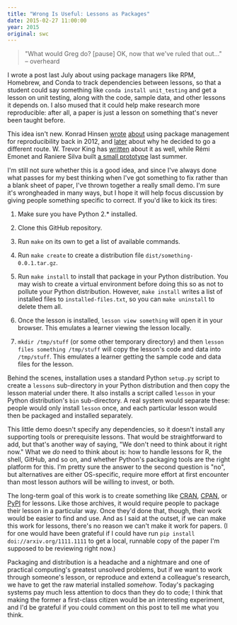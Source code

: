 ```yaml
---
title: "Wrong Is Useful: Lessons as Packages"
date: 2015-02-27 11:00:00
year: 2015
original: swc
---
```

<blockquote>
  "What would Greg do? [pause] OK, now that we've ruled that out…"
  <br>
  – overheard
</blockquote>
<p>
  I wrote a post last July
  about using package managers
  like RPM, Homebrew, and Conda to track dependencies between lessons,
  so that a student could say something like <code>conda install unit_testing</code>
  and get a lesson on unit testing,
  along with the code, sample data, and other lessons it depends on.
  I also mused that it could help make research more reproducible:
  after all,
  a paper is just a lesson on something that's never been taught before.
</p>
<p>
  This idea isn't new.
  Konrad Hinsen <a href="https://khinsen.wordpress.com/2012/04/10/unifying-version-control-and-dependency-management-for-reproducible-research/">wrote</a>
  <a href="https://khinsen.wordpress.com/2012/05/14/the-nix-package-manager-in-computational-science/">about</a>
  using package management for reproducibility back in 2012,
  and <a href="https://khinsen.wordpress.com/2013/08/14/platforms-for-reproducible-research/">later</a>
  about why he decided to go a different route.
  W. Trevor King has <a href="http://blog.tremily.us/posts/Package_management/">written</a> about it as well,
  while Rémi Emonet and Raniere Silva built
  <a href="https://github.com/twitwi/lesson-manager">a small prototype</a> last summer.
</p>
<p>
  I'm still not sure whether this is a good idea,
  and since I've always done what passes for my best thinking when I've got something to fix
  rather than a blank sheet of paper,
  I've thrown together a really small demo.
  I'm sure it's wrongheaded in many ways,
  but I hope it will help focus discussion by giving people something specific to correct.
  If you'd like to kick its tires:
</p>
<ol>
  <li>
    <p>
      Make sure you have Python 2.* installed.
    </p>
  </li>
  <li>
    <p>
      Clone this GitHub repository.
    </p>
  </li>
  <li>
    <p>
      Run <code>make</code> on its own to get a list of available commands.
    </p>
  </li>
  <li>
    <p>
      Run <code>make create</code> to create a distribution file <code>dist/something-0.0.1.tar.gz</code>.
    </p>
  </li>
  <li>
    <p>
      Run <code>make install</code> to install that package in your Python distribution.
      You may wish to create a virtual environment before doing this
      so as not to pollute your Python distribution.
      However,
      <code>make install</code> writes a list of installed files to <code>installed-files.txt</code>,
      so you can <code>make uninstall</code> to delete them all.
    </p>
  </li>
  <li>
    <p>
      Once the lesson is installed,
      <code>lesson view something</code> will open it in your browser.
      This emulates a learner viewing the lesson locally.
    </p>
  </li>
  <li>
    <p>
      <code>mkdir /tmp/stuff</code> (or some other temporary directory)
      and then <code>lesson files something /tmp/stuff</code>
      will copy the lesson's code and data into <code>/tmp/stuff</code>.
      This emulates a learner getting the sample code and data files for the lesson.
    </p>
  </li>
</ol>
<p>
  Behind the scenes,
  installation uses a standard Python <code>setup.py</code> script
  to create a <code>lessons</code> sub-directory in your Python distribution
  and then copy the lesson material under there.
  It also installs a script called <code>lesson</code> in
  your Python distribution's <code>bin</code> sub-directory.
  A real system would separate these:
  people would only install <code>lesson</code> once,
  and each particular lesson would then be packaged and installed separately.
</p>
<p>
  This little demo doesn't specify any dependencies,
  so it doesn't install any supporting tools or prerequisite lessons.
  That would be straightforward to add,
  but that's another way of saying,
  "We don't need to think about it right now."
  What we <em>do</em> need to think about is:
  how to handle lessons for R, the shell, GitHub, and so on,
  and whether Python's packaging tools are the right platform for this.
  I'm pretty sure the answer to the second question is "no",
  but alternatives are either OS-specific,
  require more effort at first encounter than most lesson authors will be willing to invest,
  or both.
</p>
<p>
  The long-term goal of this work is to create something like
  <a href="http://cran.r-project.org/">CRAN</a>,
  <a href="http://www.cpan.org/">CPAN</a>,
  or <a href="https://pypi.python.org/pypi">PyPI</a>
  for lessons.
  Like those archives,
  it would require people to package their lesson in a particular way.
  Once they'd done that,
  though,
  their work would be easier to find and use.
  And as I said at the outset,
  if we can make this work for lessons,
  there's no reason we can't make it work for papers.
  (I for one would have been grateful if I could have run
  <code>pip install doi://arxiv.org/1111.1111</code>
  to get a local, runnable copy of the paper I'm supposed to be reviewing right now.)
</p>
<p>
  Packaging and distribution is a headache and a nightmare
  and one of practical computing's greatest unsolved problems,
  but if we want to work through someone's lesson,
  or reproduce and extend a colleague's research,
  we have to get the raw material installed <em>somehow</em>.
  Today's packaging systems pay much less attention to docs than they do to code;
  I think that making the former a first-class citizen would be an interesting experiment,
  and I'd be grateful if you could comment on this post to tell me what you think.
</p>
